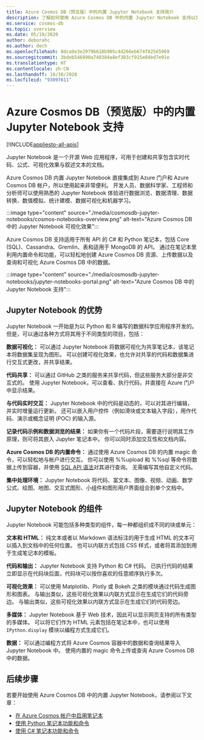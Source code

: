 ```yaml
---
title: Azure Cosmos DB（预览版）中的内置 Jupyter Notebook 支持简介
description: 了解如何使用 Azure Cosmos DB 中的内置 Jupyter Notebook 支持以交互方式运行查询。
ms.service: cosmos-db
ms.topic: overview
ms.date: 05/19/2020
author: deborahc
ms.author: dech
ms.openlocfilehash: 8dca9e3e29796618b905c4d266eb674f82565969
ms.sourcegitcommit: 3bdeb546890a740384a8ef383cf915e84bd7e91e
ms.translationtype: HT
ms.contentlocale: zh-CN
ms.lasthandoff: 10/30/2020
ms.locfileid: "93097611"
---
```

# <a name="built-in-jupyter-notebooks-support-in-azure-cosmos-db-preview"></a>Azure Cosmos DB（预览版）中的内置 Jupyter Notebook 支持
[!INCLUDE[appliesto-all-apis](includes/appliesto-all-apis.md)]

Jupyter Notebook 是一个开源 Web 应用程序，可用于创建和共享包含实时代码、公式、可视化效果与叙述文本的文档。 

Azure Cosmos DB 内置 Jupyter Notebook 直接集成到 Azure 门户和 Azure Cosmos DB 帐户，所以使用起来非常便利。 开发人员、数据科学家、工程师和分析师可以使用熟悉的 Jupyter Notebook 体验进行数据浏览、数据清理、数据转换、数值模拟、统计建模、数据可视化和机器学习。

:::image type="content" source="./media/cosmosdb-jupyter-notebooks/cosmos-notebooks-overview.png" alt-text="Azure Cosmos DB 中的 Jupyter Notebook 可视化效果":::

Azure Cosmos DB 支持适用于所有 API 的 C# 和 Python 笔记本，包括 Core (SQL)、Cassandra、Gremlin、表和适用于 MongoDB 的 API。 通过在笔记本里利用内置命令和功能，可以轻松地创建 Azure Cosmos DB 资源、上传数据以及查询和可视化 Azure Cosmos DB 中的数据。 

:::image type="content" source="./media/cosmosdb-jupyter-notebooks/jupyter-notebooks-portal.png" alt-text="Azure Cosmos DB 中的 Jupyter Notebook 支持":::

## <a name="benefits-of-jupyter-notebooks"></a>Jupyter Notebook 的优势

Jupyter Notebook 一开始是为以 Python 和 R 编写的数据科学应用程序开发的。但是，可以通过各种方式将其用于不同类型的项目，包括：

**数据可视化：** 可以通过 Jupyter Notebook 将数据可视化为共享笔记本，该笔记本将数据集呈现为图形。 可以创建可视化效果，也允许对共享的代码和数据集进行交互式更改，并共享结果。

**代码共享：** 可以通过 GitHub 之类的服务来共享代码，但这些服务大部分是非交互式的。 使用 Jupyter Notebook，可以查看、执行代码，并直接在 Azure 门户中显示结果。

**与代码实时交互：** Jupyter Notebook 中的代码是动态的，可以对其进行编辑，并实时增量运行更新。 还可以嵌入用户控件（例如滑块或文本输入字段），用作代码、演示或概念证明 (POC) 的输入源。

**记录代码示例和数据浏览的结果：** 如果你有一个代码片段，需要逐行说明其工作原理，则可将其嵌入 Jupyter 笔记本中。 你可以同时添加交互性和文档内容。

**Azure Cosmos DB 的内置命令：** 通过使用 Azure Cosmos DB 的内置 magic 命令，可以轻松地与帐户进行交互。 你可以使用 %%upload 和 %%sql 等命令将数据上传到容器，并使用 [SQL API 语法](sql-query-getting-started.md)对其进行查询。 无需编写其他自定义代码。

**集中处理环境：** Jupyter Notebook 将代码、富文本、图像、视频、动画、数学公式、绘图、地图、交互式图形、小组件和图形用户界面组合到单个文档中。

## <a name="components-of-a-jupyter-notebook"></a>Jupyter Notebook 的组件

Jupyter Notebook 可能包括多种类型的组件，每一种都组织成不同的块或单元：

**文本和 HTML：** 纯文本或者以 Markdown 语法标注的用于生成 HTML 的文本可以插入到文档中的任何位置。 也可以内联方式包括 CSS 样式，或者将其添加到用于生成笔记本的模板。

**代码和输出：** Jupyter Notebook 支持 Python 和 C# 代码。 已执行代码的结果立即显示在代码块后面，代码块可以按你喜欢的任意顺序执行多次。

**可视化效果：** 可以使用 Matplotlib、Plotly 或 Bokeh 之类的模块通过代码生成图形和图表。 与输出类似，这些可视化效果以内联方式显示在生成它们的代码旁边。 与输出类似，这些可视化效果以内联方式显示在生成它们的代码旁边。

**多媒体：** Jupyter Notebook 基于 Web 技术，因此可以显示网页支持的所有类型的多媒体。 可以将它们作为 HTML 元素包括在笔记本中，也可以使用 `IPython.display` 模块以编程方式生成它们。

**数据：** 可以通过编程方式将 Azure Cosmos 容器中的数据和查询结果导入 Jupyter Notebook 中。 使用内置的 magic 命令上传或查询 Azure Cosmos DB 中的数据。 

## <a name="next-steps"></a>后续步骤

若要开始使用 Azure Cosmos DB 中的内置 Jupyter Notebook，请参阅以下文章：

* [在 Azure Cosmos 帐户中启用笔记本](enable-notebooks.md)
* [使用 Python 笔记本功能和命令](use-python-notebook-features-and-commands.md)
* [使用 C# 笔记本功能和命令](use-csharp-notebook-features-and-commands.md)

